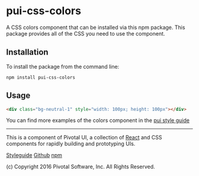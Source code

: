 # pui-css-colors

A CSS colors component that can be installed via this npm package.
This package provides all of the CSS you need to use the component.



## Installation

To install the package from the command line:

```
npm install pui-css-colors
```

## Usage

```html
<div class="bg-neutral-1" style="width: 100px; height: 100px"></div>
```


You can find more examples of the colors component in the [pui style guide](http://styleguide.pivotal.io/)


*****************************************

This is a component of Pivotal UI, a collection of [React](https://facebook.github.io/react/) and CSS components for rapidly building and prototyping UIs.

[Styleguide](http://styleguide.pivotal.io)
[Github](https://github.com/pivotal-cf/pivotal-ui)
[npm](https://www.npmjs.com/browse/keyword/pivotal%20ui%20modularized)

(c) Copyright 2016 Pivotal Software, Inc. All Rights Reserved.

